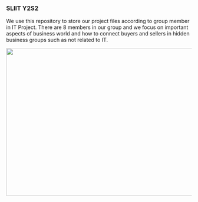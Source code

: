 ### SLIIT Y2S2
We use this repository to store our project files according to group member in IT Project. There are 8 members in our group and we focus on important aspects of business world and how to connect buyers and sellers in hidden business groups such as not related to IT.

<p align="center">
  <img width="760" height="400" src="https://images.ctfassets.net/vrrt8fsfwf0e/1gYcS4P55MBhKqhzTSBG2P/3f47e1dc55cd33dd8ebff8fd8c24fd31/Exchanges_Between_Buyer_and_Seller_Thumbnail.svg">
</p> 

